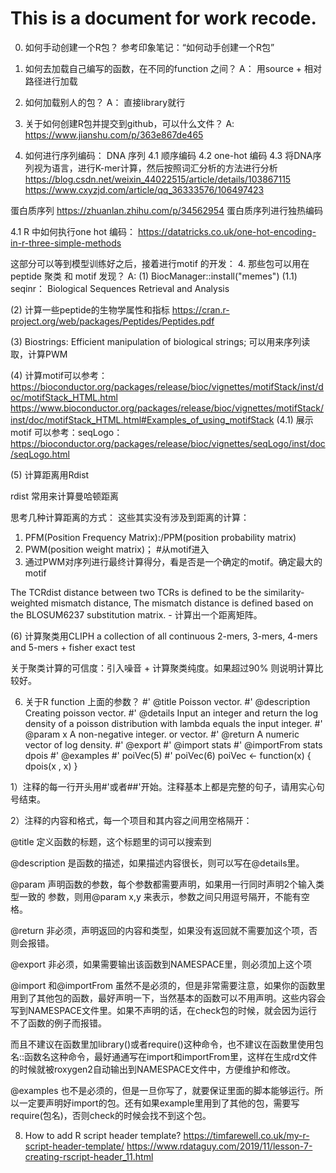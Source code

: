 # This is a document for work recode.
0. 如何手动创建一个R包？
参考印象笔记：“如何动手创建一个R包”

1. 如何去加载自己编写的函数，在不同的function 之间？
A： 用source + 相对路径进行加载

2. 如何加载别人的包？
A： 直接library就行

3. 关于如何创建R包并提交到github，可以什么文件？
A: https://www.jianshu.com/p/363e867de465

4. 如何进行序列编码：
DNA 序列
4.1 顺序编码
4.2 one-hot 编码
4.3 将DNA序列视为语言，进行K-mer计算，然后按照词汇分析的方法进行分析
https://blog.csdn.net/weixin_44022515/article/details/103867115
https://www.cxyzjd.com/article/qq_36333576/106497423

蛋白质序列
https://zhuanlan.zhihu.com/p/34562954 蛋白质序列进行独热编码

4.1 R 中如何执行one hot 编码：
https://datatricks.co.uk/one-hot-encoding-in-r-three-simple-methods


这部分可以等到模型训练好之后，接着进行motif 的开发：
4. 那些包可以用在peptide 聚类 和 motif 发现？
A: 
(1) BiocManager::install("memes") 
(1.1) seqinr： Biological Sequences Retrieval and Analysis

(2) 计算一些peptide的生物学属性和指标 https://cran.r-project.org/web/packages/Peptides/Peptides.pdf

(3) Biostrings: Efficient manipulation of biological strings; 可以用来序列读取，计算PWM

(4) 计算motif可以参考：https://bioconductor.org/packages/release/bioc/vignettes/motifStack/inst/doc/motifStack_HTML.html
https://www.bioconductor.org/packages/release/bioc/vignettes/motifStack/inst/doc/motifStack_HTML.html#Examples_of_using_motifStack
(4.1) 展示motif 可以参考：seqLogo：https://bioconductor.org/packages/release/bioc/vignettes/seqLogo/inst/doc/seqLogo.html

(5) 计算距离用Rdist

rdist 常用来计算曼哈顿距离

思考几种计算距离的方式：
这些其实没有涉及到距离的计算：
1. PFM(Position Frequency Matrix):/PPM(position probability matrix)
2. PWM(position weight matrix)； #从motif进入
3. 通过PWM对序列进行最终计算得分，看是否是一个确定的motif。确定最大的motif


The TCRdist distance between two TCRs is defined to be the similarity-weighted mismatch distance, The mismatch distance is defined based on the BLOSUM6237 substitution matrix. - 计算出一个距离矩阵。


(6) 计算聚类用CLIPH
a collection of all continuous 2-mers, 3-mers, 4-mers and 5-mers + fisher exact test

关于聚类计算的可信度：引入噪音 + 计算聚类纯度。如果超过90% 则说明计算比较好。

6. 关于R function 上面的参数？
#' @title Poisson vector.
#' @description  Creating poisson vector.
#' @details Input an integer and return the log density of a poisson distribution with lambda equals the input integer.
#' @param x A non-negative integer. or vector.
#' @return A numeric vector of log density.
#' @export
#' @import stats
#' @importFrom stats dpois
#' @examples
#' poiVec(5)
#' poiVec(6)
poiVec <- function(x) {
  dpois(x , x)
}

1）注释的每一行开头用#'或者##'开始。注释基本上都是完整的句子，请用实心句号结束。

2）注释的内容和格式，每一个项目和其内容之间用空格隔开：

@title 定义函数的标题，这个标题里的词可以搜索到

@description 是函数的描述，如果描述内容很长，则可以写在@details里。

@param 声明函数的参数，每个参数都需要声明，如果用一行同时声明2个输入类型一致的
参数，则用@param x,y 来表示，参数之间只用逗号隔开，不能有空格。

@return 非必须，声明返回的内容和类型，如果没有返回就不需要加这个项，否则会报错。

@export 非必须，如果需要输出该函数到NAMESPACE里，则必须加上这个项

@import 和@importFrom 虽然不是必须的，但是非常需要注意，如果你的函数里用到了其他包的函数，最好声明一下，当然基本的函数可以不用声明。这些内容会写到NAMESPACE文件里。如果不声明的话，在check包的时候，就会因为运行不了函数的例子而报错。

而且不建议在函数里加library()或者require()这种命令，也不建议在函数里使用包名::函数名这种命令，最好通通写在import和importFrom里，这样在生成rd文件的时候就被roxygen2自动输出到NAMESPACE文件中，方便维护和修改。

@examples 也不是必须的，但是一旦你写了，就要保证里面的脚本能够运行。所以一定要声明好import的包。还有如果example里用到了其他的包，需要写require(包名)，否则check的时候会找不到这个包。

8. How to add R script header template?
https://timfarewell.co.uk/my-r-script-header-template/
https://www.rdataguy.com/2019/11/lesson-7-creating-rscript-header_11.html


